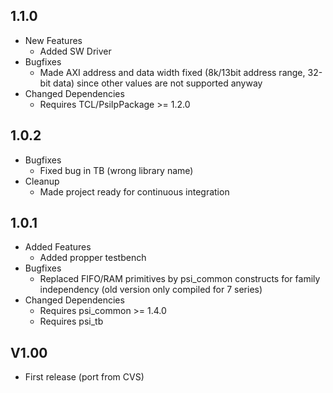 ## 1.1.0
* New Features
  * Added SW Driver
* Bugfixes
  * Made AXI address and data width fixed (8k/13bit address range, 32-bit data) since other values are not supported anyway
* Changed Dependencies
  * Requires TCL/PsiIpPackage >= 1.2.0

## 1.0.2
* Bugfixes
  * Fixed bug in TB (wrong library name)
* Cleanup
  * Made project ready for continuous integration

## 1.0.1
* Added Features
  * Added propper testbench
* Bugfixes
  * Replaced FIFO/RAM primitives by psi_common constructs for family independency (old version only compiled for 7 series)
* Changed Dependencies
  * Requires psi_common >= 1.4.0
  * Requires psi_tb

## V1.00
* First release (port from CVS)